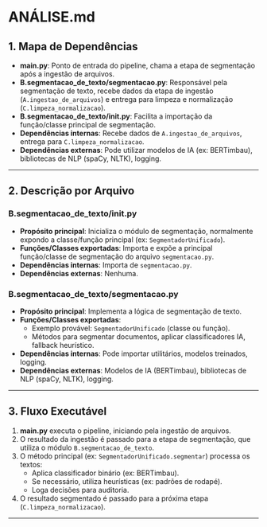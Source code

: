 # ANÁLISE.md

## 1. Mapa de Dependências

- **main.py**: Ponto de entrada do pipeline, chama a etapa de segmentação após a ingestão de arquivos.
- **B.segmentacao_de_texto/segmentacao.py**: Responsável pela segmentação de texto, recebe dados da etapa de ingestão (`A.ingestao_de_arquivos`) e entrega para limpeza e normalização (`C.limpeza_normalizacao`).
- **B.segmentacao_de_texto/__init__.py**: Facilita a importação da função/classe principal de segmentação.
- **Dependências internas**: Recebe dados de `A.ingestao_de_arquivos`, entrega para `C.limpeza_normalizacao`.
- **Dependências externas**: Pode utilizar modelos de IA (ex: BERTimbau), bibliotecas de NLP (spaCy, NLTK), logging.

---

## 2. Descrição por Arquivo

### B.segmentacao_de_texto/__init__.py

- **Propósito principal**: Inicializa o módulo de segmentação, normalmente expondo a classe/função principal (ex: `SegmentadorUnificado`).
- **Funções/Classes exportadas**: Importa e expõe a principal função/classe de segmentação do arquivo `segmentacao.py`.
- **Dependências internas**: Importa de `segmentacao.py`.
- **Dependências externas**: Nenhuma.

### B.segmentacao_de_texto/segmentacao.py

- **Propósito principal**: Implementa a lógica de segmentação de texto.
- **Funções/Classes exportadas**:
  - Exemplo provável: `SegmentadorUnificado` (classe ou função).
  - Métodos para segmentar documentos, aplicar classificadores IA, fallback heurístico.
- **Dependências internas**: Pode importar utilitários, modelos treinados, logging.
- **Dependências externas**: Modelos de IA (BERTimbau), bibliotecas de NLP (spaCy, NLTK), logging.

---

## 3. Fluxo Executável

1. **main.py** executa o pipeline, iniciando pela ingestão de arquivos.
2. O resultado da ingestão é passado para a etapa de segmentação, que utiliza o módulo `B.segmentacao_de_texto`.
3. O método principal (ex: `SegmentadorUnificado.segmentar`) processa os textos:
   - Aplica classificador binário (ex: BERTimbau).
   - Se necessário, utiliza heurísticas (ex: padrões de rodapé).
   - Loga decisões para auditoria.
4. O resultado segmentado é passado para a próxima etapa (`C.limpeza_normalizacao`).

---